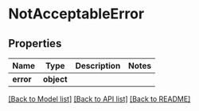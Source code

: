 # NotAcceptableError

## Properties
Name | Type | Description | Notes
------------ | ------------- | ------------- | -------------
**error** | **object** |  | 

[[Back to Model list]](../README.md#documentation-for-models) [[Back to API list]](../README.md#documentation-for-api-endpoints) [[Back to README]](../README.md)

